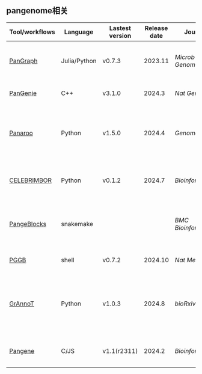 ## pangenome相关

| Tool/workflows | Language | Lastest version | Release date | Journal | Pub Date | Paper title | Notes |
| -------------- | -------- | --------------- | ------------ | ------- | -------- | ----------- | ----- |
| [PanGraph](https://github.com/neherlab/pangraph) | Julia/Python | v0.7.3 | 2023.11 |_Microb Genom_ |  2023.6 | [PanGraph: scalable bacterial pan-genome graph construction](https://doi.org/10.1099/mgen.0.001034)
| [PanGenie](https://github.com/eblerjana/pangenie) | C++ | v3.1.0 | 2024.3 | _Nat Genet_ | 2022.4 | [Pangenome-based genome inference](https://doi.org/10.1038/s41588-022-01043-w)
| [Panaroo](https://github.com/gtonkinhill/panaroo) | Python | v1.5.0 | 2024.4 | _Genome Biol_ | 2020.7 | [Producing polished prokaryotic pangenomes with the Panaroo pipeline](https://doi.org/10.1186/s13059-020-02090-4)
| [CELEBRIMBOR](https://github.com/bacpop/CELEBRIMBOR) | Python | v0.1.2 | 2024.7 | _Bioinformatics_ | 2024.9 | [CELEBRIMBOR: core and accessory genes from metagenomes](https://doi.org/10.1093/bioinformatics/btae542)
| [PangeBlocks](https://github.com/AlgoLab/pangeblocks) | snakemake ||| _BMC Bioinformatics_ | 2024.11 | [PangeBlocks: customized construction of pangenome graphs via maximal blocks](https://doi.org/10.1186/s12859-024-05958-5)
| [PGGB](https://github.com/pangenome/pggb) | shell | v0.7.2 | 2024.10 | _Nat Methods_ | 2024.10 | [Building pangenome graphs](https://doi.org/10.1038/s41592-024-02430-3)
| [GrAnnoT](https://forge.ird.fr/diade/dynadiv/grannot) | Python | v1.0.3 | 2024.8 | _bioRxiv_ | 2025.2 | [GrAnnoT, a tool for effecient and reliable annotation transfer through pangenome graph](https://doi.org/10.1101/2025.02.26.640337)
| [Pangene](https://github.com/lh3/pangene) | C/JS | v1.1(r2311) | 2024.2 | _Bioinformatics_ | 2024.7 | [Exploring gene content with pangene graphs](https://doi.org/10.1093/bioinformatics/btae456)
